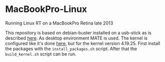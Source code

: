 # MacBookPro-Linux

Running Linux RT on a MacBookPro Retina late 2013

This repository is based on debian-buster installed on a usb-stick as is described [here](https://afterecho.uk/blog/installing-debian-linux-onto-an-external-usb-drive-for-mac.html). As desktop environment MATE is used.
The kernel is configured like it's done [here](https://wiki.gentoo.org/wiki/Apple_Macbook_Pro_Retina_(early_2013)#Kernel), but for the kernel version 4.19.25.
First install the packages with the `install_packages.sh` script. After that the `build_kernel.sh` script can be run.